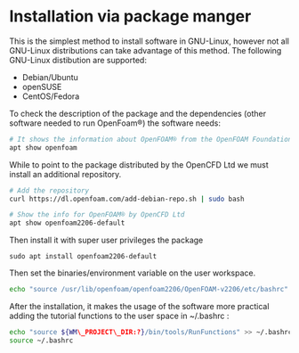 # Installation via package manger

This is the simplest method to install software in GNU-Linux, however not all GNU-Linux distributions can take advantage of this method.
The following GNU-Linux distibution are supported:

- Debian/Ubuntu
- openSUSE
- CentOS/Fedora

To check the description of the package and the dependencies (other software needed to run OpenFoam®) the
software needs:

```sh
# It shows the information about OpenFOAM® from the OpenFOAM Foundation
apt show openfoam
```

While to point to the package distributed by the OpenCFD Ltd we must install an additional repository.

```sh
# Add the repository
curl https://dl.openfoam.com/add-debian-repo.sh | sudo bash

# Show the info for OpenFOAM® by OpenCFD Ltd
apt show openfoam2206-default
```

Then install it with super user privileges the package

```shell-session
sudo apt install openfoam2206-default
```
Then set the binaries/environment variable on the user workspace.
```sh
echo "source /usr/lib/openfoam/openfoam2206/OpenFOAM-v2206/etc/bashrc" >> ~/.bashrc
```

After the installation, it makes the usage of the software more practical
adding the tutorial functions to the user space in ~/.bashrc :

```sh
echo "source ${WM\_PROJECT\_DIR:?}/bin/tools/RunFunctions" >> ~/.bashrc
source ~/.bashrc
```

<!--  Script to show the footer   -->
<html>
<script
    src="https://code.jquery.com/jquery-3.3.1.js"
    integrity="sha256-2Kok7MbOyxpgUVvAk/HJ2jigOSYS2auK4Pfzbm7uH60="
    crossorigin="anonymous">
</script>
<script>
$(function(){
  $("#footer").load("../footers/footer_first_level_depth.html");
});
</script>
<body>
<div id="footer"></div>
</body>
</html>
